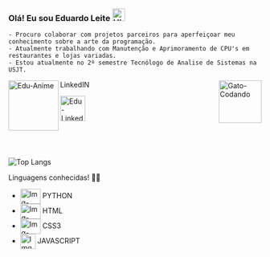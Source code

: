 ### Olá! Eu sou **Eduardo Leite**  <img align="centre" alt="Hi" height="25" src="https://media.tenor.com/SNL9_xhZl9oAAAAi/waving-hand-joypixels.gif" alt="Hi"> 

~~~
- Procuro colaborar com projetos parceiros para aperfeiçoar meu conhecimento sobre a arte da programação.
- Atualmente trabalhando com Manutenção e Aprimoramento de CPU's em restaurantes e lojas variadas. 
- Estou atualmente no 2º semestre Tecnólogo de Analise de Sistemas na USJT.
~~~ 

<!--        GIF        -->
<img align="left" alt="Edu-Anime" height="100"  src="https://i.picasion.com/pic92/477263b4cd953d23df6785584e25d99e.gif"> 
<img align="right" alt="Gato-Codando" height="85"  src="https://5efce21e120dc77e32455754.static-01.com/l/images/609b6bd0de82b9cd1bce3945018ff4280ff0e955.gif"> 
LinkedIN


<!--   Redes Sociais   -->

[<img align="center" alt="Edu-LinkedIN" height="50" src="https://cdn.jsdelivr.net/gh/devicons/devicon@latest/icons/linkedin/linkedin-original.svg" />](https://www.linkedin.com/feed/?trk=sem-ga_campid.12619604099_asid.149519181115_crid.657343811713_kw.linkedin_d.c_tid.kwd-148086543_n.g_mt.e_geo.1001724) 
<br> <br>

#
<!-- ~~~~~~~~~~~~~~~~~~~~~~~~~~~~~~~~~~~~~~~~~~~~~~~~~~~~~~~~~~~~~~~~~~~~~~~~~~~~~~~~~~~~~~~~~~~~~~~~~~~~~~~~~~~~~~~~~~~~~~~~~~~~~~~~~~~~~~~~~~~~~~~~~~~~~~~~~~~~~~~~~~~~~~~~~~~~~~~~~~~~~~~~~~~~~~~~~~~~~~~~~~~~~~~~~~~~~~~~~~~~~~~~~~~~~~~~~~~~~~~~~~~~~~~~~~~~~~~~~~~~~~~~~~~~ -->

<!--     Graficos     -->
<br> ![Top Langs](https://github-readme-stats.vercel.app/api/top-langs/?username=Edbussl&layout=pie&theme=graywhite)
<div style="display: inline_block">

Linguagens conhecidas! 🧑‍💻 <br>
- <img align="center" alt="Img-Python" height="30" width="40" src="https://cdn.jsdelivr.net/gh/devicons/devicon@latest/icons/python/python-original.svg"> PYTHON
- <img align="center" alt="Img-HTML" height="30" width="40" src="https://cdn.jsdelivr.net/gh/devicons/devicon@latest/icons/html5/html5-original.svg"> HTML
- <img align="center" alt="Img-CSS" height="30" width="40" src="https://cdn.jsdelivr.net/gh/devicons/devicon@latest/icons/css3/css3-original.svg"> CSS3
- <img align="center" alt="Img-JavaS" haight="20" width="30" src="https://cdn.jsdelivr.net/gh/devicons/devicon@latest/icons/javascript/javascript-original.svg"> JAVASCRIPT 
<br> <br>

<!-- [<img align="center" alt="Edu-Gmail" height="30" src="https://cdn.jsdelivr.net/gh/devicons/devicon@latest/icons/linkedin/linkedin-original.svg" />](https://www.linkedin.com/feed/?trk=sem-ga_campid.12619604099_asid.149519181115_crid.657343811713_kw.linkedin_d.c_tid.kwd-148086543_n.g_mt.e_geo.1001724) -->

<!-- Cobrinha Commits  
<br> <>br> <br>
![Snake animation](https://github.vom/Edbussl/Edbussl/blob/output/github-contribution-grid-snake-svg)
-->

</div>
